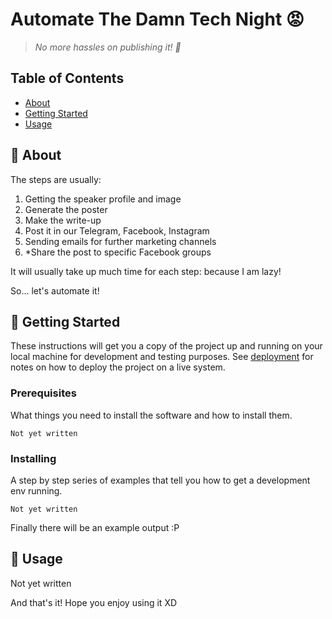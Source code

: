 # Automate The Damn Tech Night 😡

> _No more hassles on publishing it! 🥳_

## Table of Contents

- [About](#about)
- [Getting Started](#getting_started)
- [Usage](#usage)

## 🤨 About <a name = "about"></a>

The steps are usually:

1. Getting the speaker profile and image
2. Generate the poster
3. Make the write-up
4. Post it in our Telegram, Facebook, Instagram
5. Sending emails for further marketing channels
6. \*Share the post to specific Facebook groups

It will usually take up much time for each step: because I am lazy!

So... let's automate it!

## 🤩 Getting Started <a name = "getting_started"></a>

These instructions will get you a copy of the project up and running on your local machine for development and testing purposes. See [deployment](#deployment) for notes on how to deploy the project on a live system.

### Prerequisites

What things you need to install the software and how to install them.

```
Not yet written
```

### Installing

A step by step series of examples that tell you how to get a development env running.

```
Not yet written
```

Finally there will be an example output :P

## 🔨 Usage <a name = "usage"></a>

Not yet written

And that's it! Hope you enjoy using it XD
